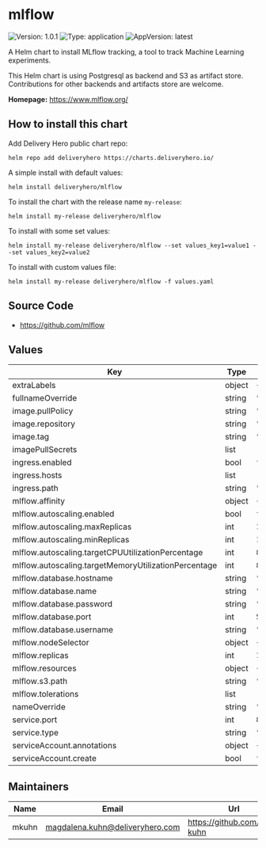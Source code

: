 # mlflow

![Version: 1.0.1](https://img.shields.io/badge/Version-1.0.1-informational?style=flat-square) ![Type: application](https://img.shields.io/badge/Type-application-informational?style=flat-square) ![AppVersion: latest](https://img.shields.io/badge/AppVersion-latest-informational?style=flat-square)

A Helm chart to install MLflow tracking, a tool to track Machine Learning experiments.

This Helm chart is using Postgresql as backend and S3 as artifact store.
Contributions for other backends and artifacts store are welcome.

**Homepage:** <https://www.mlflow.org/>

## How to install this chart

Add Delivery Hero public chart repo:

```console
helm repo add deliveryhero https://charts.deliveryhero.io/
```

A simple install with default values:

```console
helm install deliveryhero/mlflow
```

To install the chart with the release name `my-release`:

```console
helm install my-release deliveryhero/mlflow
```

To install with some set values:

```console
helm install my-release deliveryhero/mlflow --set values_key1=value1 --set values_key2=value2
```

To install with custom values file:

```console
helm install my-release deliveryhero/mlflow -f values.yaml
```

## Source Code

* <https://github.com/mlflow>

## Values

| Key | Type | Default | Description |
|-----|------|---------|-------------|
| extraLabels | object | `{}` |  |
| fullnameOverride | string | `""` |  |
| image.pullPolicy | string | `"IfNotPresent"` |  |
| image.repository | string | `"larribas/mlflow"` |  |
| image.tag | string | `"latest"` |  |
| imagePullSecrets | list | `[]` |  |
| ingress.enabled | bool | `false` |  |
| ingress.hosts | list | `[]` |  |
| ingress.path | string | `"/"` |  |
| mlflow.affinity | object | `{}` |  |
| mlflow.autoscaling.enabled | bool | `false` |  |
| mlflow.autoscaling.maxReplicas | int | `10` |  |
| mlflow.autoscaling.minReplicas | int | `1` |  |
| mlflow.autoscaling.targetCPUUtilizationPercentage | int | `80` |  |
| mlflow.autoscaling.targetMemoryUtilizationPercentage | int | `80` |  |
| mlflow.database.hostname | string | `"mlflow"` |  |
| mlflow.database.name | string | `"mlflow"` |  |
| mlflow.database.password | string | `"mlflow"` |  |
| mlflow.database.port | int | `5432` |  |
| mlflow.database.username | string | `"mlflow"` |  |
| mlflow.nodeSelector | object | `{}` |  |
| mlflow.replicas | int | `1` |  |
| mlflow.resources | object | `{}` |  |
| mlflow.s3.path | string | `"s3://mlflow"` |  |
| mlflow.tolerations | list | `[]` |  |
| nameOverride | string | `""` |  |
| service.port | int | `80` |  |
| service.type | string | `"ClusterIP"` |  |
| serviceAccount.annotations | object | `{}` |  |
| serviceAccount.create | bool | `false` |  |

## Maintainers

| Name | Email | Url |
| ---- | ------ | --- |
| mkuhn | magdalena.kuhn@deliveryhero.com | https://github.com/lena-kuhn |
